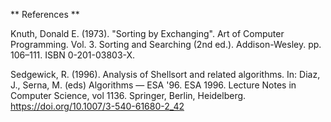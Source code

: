 ** References **

Knuth, Donald E. (1973). "Sorting by Exchanging". Art of Computer Programming. Vol. 3. Sorting and Searching (2nd ed.). Addison-Wesley. pp. 106–111. ISBN 0-201-03803-X.

Sedgewick, R. (1996). Analysis of Shellsort and related algorithms. In: Diaz, J., Serna, M. (eds) Algorithms — ESA '96. ESA 1996. Lecture Notes in Computer Science, vol 1136. Springer, Berlin, Heidelberg. https://doi.org/10.1007/3-540-61680-2_42